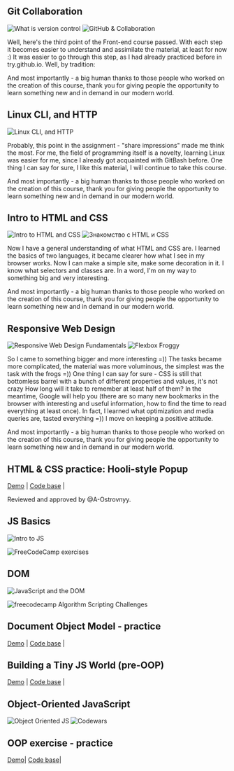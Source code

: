 ## Git Collaboration
![What is version control](https://raw.githubusercontent.com/xT0PERx/kottans-frontend/master/Screenshoots/0.Git%20Basics.jpg)
![GitHub & Collaboration](https://raw.githubusercontent.com/xT0PERx/kottans-frontend/master/Screenshoots/2.VCS%20(hello%20gitty)%2C%20GitHub%20and%20Collaboration.jpg)

<p>Well, here's the third point of the Front-end course passed. With each step it becomes easier to understand and assimilate the material, at least for now :) It was easier to go through this step, as I had already practiced before in try.github.io. Well, by tradition:</p>
<p>And most importantly - a big human thanks to those people who worked on the creation of this course, thank you for giving people the opportunity to learn something new and in demand in our modern world.</p>

## Linux CLI, and HTTP 
![Linux CLI, and HTTP](https://raw.githubusercontent.com/xT0PERx/kottans-frontend/master/Screenshoots/1.Linux%20CLI%20and%20Networking.jpg)
<p>Probably, this point in the assignment - "share impressions" made me think the most. For me, the field of programming itself is a novelty, learning Linux was easier for me, since I already got acquainted with GitBash before. One thing I can say for sure, I like this material, I will continue to take this course.</p>
<p>And most importantly - a big human thanks to those people who worked on the creation of this course, thank you for giving people the opportunity to learn something new and in demand in our modern world.</p>

## Intro to HTML and CSS
![Intro to HTML and CSS](https://github.com/xT0PERx/kottans-frontend/blob/master/Screenshoots/3.Intro%20to%20HTML%20and%20CSS.jpg?raw=true)
![Знакомство с HTML и CSS](https://github.com/xT0PERx/kottans-frontend/blob/master/Screenshoots/%D0%97%D0%BD%D0%B0%D0%BA%D0%BE%D0%BC%D1%81%D1%82%D0%B2%D0%BE%20%D1%81%20HTML%20%D0%B8%20CSS%20-%20done.jpg?raw=true)

<p>Now I have a general understanding of what HTML and CSS are. I learned the basics of two languages, it became clearer how what I see in my browser works. Now I can make a simple site, make some decoration in it. I know what selectors and classes are. In a word, I'm on my way to something big and very interesting.</p>
<p>And most importantly - a big human thanks to those people who worked on the creation of this course, thank you for giving people the opportunity to learn something new and in demand in our modern world.</p>

## Responsive Web Design
![Responsive Web Design Fundamentals](https://github.com/xT0PERx/kottans-frontend/blob/master/Screenshoots/Responsive%20Web%20Design%20Fundamentals-Done.jpg?raw=true)
![Flexbox Froggy](https://github.com/xT0PERx/kottans-frontend/blob/master/Screenshoots/Flexbox%20Froggy%20-done.jpg?raw=true)

<p>So I came to something bigger and more interesting =)) The tasks became more complicated, the material was more voluminous, the simplest was the task with the frogs =)) One thing I can say for sure - CSS is still that bottomless barrel with a bunch of different properties and values, it's not crazy How long will it take to remember at least half of them? In the meantime, Google will help you (there are so many new bookmarks in the browser with interesting and useful information, how to find the time to read everything at least once). In fact, I learned what optimization and media queries are, tasted everything =)) I move on keeping a positive attitude.</p>
<p>And most importantly - a big human thanks to those people who worked on the creation of this course, thank you for giving people the opportunity to learn something new and in demand in our modern world.</p>

## HTML & CSS practice: Hooli-style Popup
[Demo](https://xt0perx.github.io/popup-style/) |
[Code base](https://github.com/xT0PERx/popup-style) |
<p>Reviewed and approved by @A-Ostrovnyy.</p>

## JS Basics
![Intro to JS](https://github.com/xT0PERx/kottans-frontend/blob/master/Screenshoots/Intro%20to%20JS.jpg?raw=true)

![FreeCodeCamp exercises](https://github.com/xT0PERx/kottans-frontend/blob/master/Screenshoots/FreeCodeCamp%20exercises.jpg?raw=true)

## DOM
![JavaScript and the DOM](https://github.com/xT0PERx/kottans-frontend/blob/master/Screenshoots/DOM%20-%20done.jpg?raw=true)

![freecodecamp Algorithm Scripting Challenges](https://github.com/xT0PERx/kottans-frontend/blob/master/Screenshoots/DOM%20-%20freeCodeCamp.jpg?raw=true)

## Document Object Model - practice
[Demo](https://xt0perx.github.io/js-DOM-side-menu/) |
[Code base](https://github.com/xT0PERx/js-DOM-side-menu) |

## Building a Tiny JS World (pre-OOP)
[Demo](https://xt0perx.github.io/a-tiny-JS-world/) |
[Code base](https://github.com/xT0PERx/a-tiny-JS-world/blob/master/index.js) |

## Object-Oriented JavaScript
![Object Oriented JS](https://github.com/xT0PERx/kottans-frontend/blob/master/Screenshoots/OOP%20-%20done.jpg?raw=true)
![Codewars](https://github.com/xT0PERx/kottans-frontend/blob/master/Screenshoots/CodeWars.jpg?raw=true)

## OOP exercise - practice
[Demo](https://xt0perx.github.io/OOP-exercise/)|
[Code base](https://github.com/xT0PERx/OOP-exercise)|
